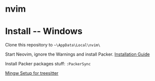 # nvim

# Install -- Windows

Clone this repository to `~\AppData\Local\nvim\`

Start Neovim, ignore the Warnings and install Packer. [Installation Guide](https://github.com/wbthomason/packer.nvim?tab=readme-ov-file#quickstart)

Install Packer packages stuff: `:PackerSync`

[Mingw Setup for treesitter](https://github.com/nvim-treesitter/nvim-treesitter/wiki/Windows-support#mingw-toolchain)


